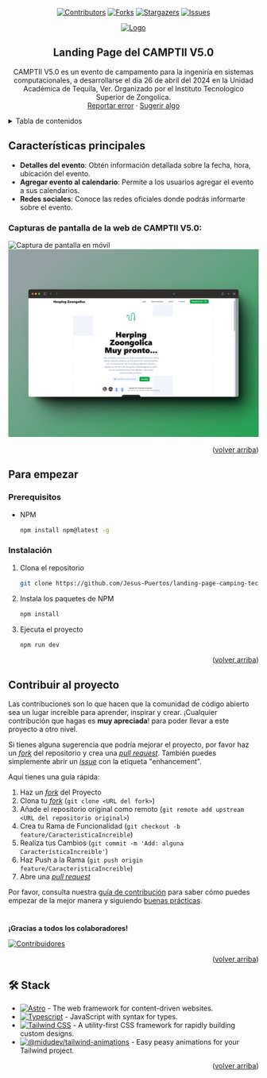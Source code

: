 <a name="readme-top"></a>

<div align="center">

[![Contributors][contributors-shield]][contributors-url]
[![Forks][forks-shield]][forks-url]
[![Stargazers][stars-shield]][stars-url]
[![Issues][issues-shield]][issues-url]

<a href="https://github.com/Jesus-Puertos/landing-page-camping-tecnm">
  <img src="./public/Lgcamptii.png" alt="Logo" width="800" />
</a>

## Landing Page del CAMPTII V5.0

CAMPTII V5.0 es un evento de campamento para la ingeniría en sistemas computacionales, a desarrollarse el dia 26 de abril del 2024 en la Unidad Académica de Tequila, Ver. Organizado por el Instituto Tecnologico Superior de Zongolica.\
[Reportar error](https://github.com/Jesus-Puertos/landing-page-camping-tecnm/issues) · [Sugerir algo](https://github.com/Jesus-Puertos/landing-page-camping-tecnm/issues)

</div>

<details>
<summary>Tabla de contenidos</summary>

1. [Características principales](#características-principales)
2. [Para empezar](#para-empezar)
   - [Prerequisitos](#prerequisitos)
   - [Instalación](#instalación)
3. [Contribuir al proyecto](#contribuir-al-proyecto)

</details>

## Características principales

- **Detalles del evento**: Obtén información detallada sobre la fecha, hora, ubicación del evento.
- **Agregar evento al calendario**: Permite a los usuarios agregar el evento a sus calendarios.
- **Redes sociales**: Conoce las redes oficiales donde podrás informarte sobre el evento.

### Capturas de pantalla de la web de CAMPTII V5.0:

![Captura de pantalla en móvil](./public/Mobile_README.png)
![Captura de pantalla en ordenador](./public/Desktop_README.png)

<p align="right">(<a href="#readme-top">volver arriba</a>)</p>

## Para empezar

### Prerequisitos

- NPM

  ```sh
  npm install npm@latest -g
  ```

### Instalación

1. Clona el repositorio

   ```sh
   git clone https://github.com/Jesus-Puertos/landing-page-camping-tecnm.git
   ```

2. Instala los paquetes de NPM

   ```sh
   npm install
   ```

3. Ejecuta el proyecto

   ```sh
   npm run dev
   ```

<p align="right">(<a href="#readme-top">volver arriba</a>)</p>

## Contribuir al proyecto

Las contribuciones son lo que hacen que la comunidad de código abierto sea un lugar increíble para aprender, inspirar y crear. ¡Cualquier contribución que hagas es **muy apreciada**! para poder llevar a este proyecto a otro nivel.

Si tienes alguna sugerencia que podría mejorar el proyecto, por favor haz un [_fork_](https://github.com/Jesus-Puertos/landing-page-camping-tecnm/fork) del repositorio y crea una [_pull request_](https://github.com/Jesus-Puertos/landing-page-camping-tecnm/pulls). También puedes simplemente abrir un [_issue_](https://github.com/Jesus-Puertos/landing-page-camping-tecnm/issues) con la etiqueta "enhancement".

Aquí tienes una guía rápida:

1. Haz un [_fork_](https://github.com/Jesus-Puertos/landing-page-camping-tecnm/fork) del Proyecto
2. Clona tu [_fork_](https://github.com/Jesus-Puertos/landing-page-camping-tecnm/fork) (`git clone <URL del fork>`)
3. Añade el repositorio original como remoto (`git remote add upstream <URL del repositorio original>`)
4. Crea tu Rama de Funcionalidad (`git checkout -b feature/CaracteristicaIncreible`)
5. Realiza tus Cambios (`git commit -m 'Add: alguna CaracterísticaIncreible'`)
6. Haz Push a la Rama (`git push origin feature/CaracteristicaIncreible`)
7. Abre una [_pull request_](https://github.com/Jesus-Puertos/landing-page-camping-tecnm/pulls)

Por favor, consulta nuestra [guía de contribución](https://github.com/Jesus-Puertos/landing-page-camping-tecnm/blob/master/CONTRIBUTING.md) para saber cómo puedes empezar de la mejor manera y siguiendo [buenas prácticas](https://github.com/Jesus-Puertos/landing-page-camping-tecnm/blob/main/CONTRIBUTING.md#buenas-prácticas-).

#

**¡Gracias a todos los colaboradores!**

[![Contribuidores](https://contrib.rocks/image?repo=Jesus-Puertos/landing-page-camping-tecnm)](https://github.com/Jesus-Puertos/landing-page-camping-tecnm/graphs/contributors)

<p align="right">(<a href="#readme-top">volver arriba</a>)</p>

## 🛠️ Stack

- [![Astro][astro-badge]][astro-url] - The web framework for content-driven websites.
- [![Typescript][typescript-badge]][typescript-url] - JavaScript with syntax for types.
- [![Tailwind CSS][tailwind-badge]][tailwind-url] - A utility-first CSS framework for rapidly building custom designs.
- [![@midudev/tailwind-animations][animations-badge]][animations-url] - Easy peasy animations for your Tailwind project.

<p align="right">(<a href="#readme-top">volver arriba</a>)</p>

[astro-url]: https://astro.build/
[typescript-url]: https://www.typescriptlang.org/
[tailwind-url]: https://tailwindcss.com/
[animations-url]: https://tailwindcss-animations.vercel.app/
[astro-badge]: https://img.shields.io/badge/Astro-fff?style=for-the-badge&logo=astro&logoColor=bd303a&color=352563
[typescript-badge]: https://img.shields.io/badge/Typescript-007ACC?style=for-the-badge&logo=typescript&logoColor=white&color=blue
[tailwind-badge]: https://img.shields.io/badge/Tailwind-ffffff?style=for-the-badge&logo=tailwindcss&logoColor=38bdf8
[animations-badge]: https://img.shields.io/badge/@midudev/tailwind-animations-ff69b4?style=for-the-badge&logo=node.js&logoColor=white&color=blue
[contributors-shield]: https://img.shields.io/github/contributors/Jesus-Puertos/landing-page-camping-tecnm.svg?style=for-the-badge
[contributors-url]: https://github.com/Jesus-Puertos/landing-page-camping-tecnm/graphs/contributors
[forks-shield]: https://img.shields.io/github/forks/Jesus-Puertos/landing-page-camping-tecnm.svg?style=for-the-badge
[forks-url]: https://github.com/Jesus-Puertos/landing-page-camping-tecnm/network/members
[stars-shield]: https://img.shields.io/github/stars/Jesus-Puertos/landing-page-camping-tecnm.svg?style=for-the-badge
[stars-url]: https://github.com/Jesus-Puertos/landing-page-camping-tecnm/stargazers
[issues-shield]: https://img.shields.io/github/issues/Jesus-Puertos/landing-page-camping-tecnm.svg?style=for-the-badge
[issues-url]: https://github.com/Jesus-Puertos/landing-page-camping-tecnm/issues
